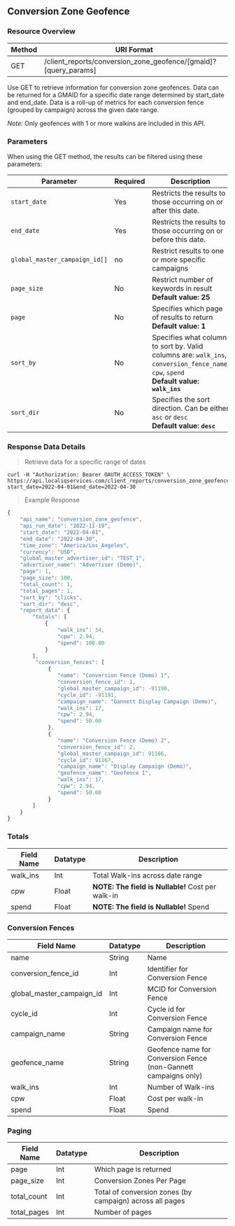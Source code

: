 ## Conversion Zone Geofence

### Resource Overview

| Method | URI Format |
|---|---|
| GET | /client_reports/conversion_zone_geofence/[gmaid]?[query_params] |

Use GET to retrieve information for conversion zone geofences. Data can be returned for a GMAID for a specific date range determined by start_date and end_date. Data is a roll-up of metrics for each conversion fence (grouped by campaign) across the given date range.

*Note*: Only geofences with 1 or more walkins are included in this API.

### Parameters

When using the GET method, the results can be filtered using these parameters:

| Parameter | Required | Description |
|---|---|---|
|`start_date`|Yes|Restricts the results to those occurring on or after this date.|
|`end_date`|Yes|Restricts the results to those occurring on or before this date.|
|`global_master_campaign_id[]`| no |Restrict results to one or more specific campaigns|
|`page_size`|No|Restrict number of keywords in result <br><b>Default value: 25</b> |
|`page`|No|Specifies which page of results to return <br><b>Default value: 1</b>|
|`sort_by`|No|Specifies what column to sort by.  Valid columns are: `walk_ins`, `conversion_fence_name`, `cpw`, `spend` <br><b>Default value: `walk_ins`</b>|
|`sort_dir`|No|Specifies the sort direction.  Can be either `asc` or `desc` <br><b>Default value: `desc`</b>|


### Response Data Details

> Retrieve data for a specific range of dates

```
curl -H "Authorization: Bearer OAUTH_ACCESS_TOKEN" \
https://api.localiqservices.com/client_reports/conversion_zone_geofence/TEST_1?start_date=2022-04-01&end_date=2022-04-30
```

> Example Response

```javascript
{
    "api_name": "conversion_zone_geofence",
    "api_run_date": "2022-11-19",
    "start_date": "2022-04-01",
    "end_date": "2022-04-30",
    "time_zone": "America/Los_Angeles",
    "currency": "USD",
    "global_master_advertiser_id": "TEST_1",
    "advertiser_name": "Advertiser (Demo)",
    "page": 1,
    "page_size": 100,
    "total_count": 1,
    "total_pages": 1,
    "sort_by": "clicks",
    "sort_dir": "desc",
    "report_data": {
        "totals": [
            {
                "walk_ins": 34,
                "cpw": 2.94,
                "spend": 100.00
            }
        ],
         "conversion_fences": [
             {
                "name": "Conversion Fence (Demo) 1",
                "conversion_fence_id": 1,
                "global_master_campaign_id": -91190,
                "cycle_id": -91191,
                "campaign_name": "Gannett Display Campaign (Demo)",
                "walk_ins": 17,
                "cpw": 2.94,
                "spend": 50.00
             },
             {
                "name": "Conversion Fence (Demo) 2",
                "conversion_fence_id": 2,
                "global_master_campaign_id": 91166,
                "cycle_id": 91167,
                "campaign_name": "Display Campaign (Demo)",
                "geofence_name": "Geofence 1",
                "walk_ins": 17,
                "cpw": 2.94,
                "spend": 50.00
             }
        ]
    }
}
```

### Totals

| Field Name | Datatype | Description |
|---|---|---|
|walk_ins | Int | Total Walk-ins across date range |
|cpw | Float | <b>NOTE: The field is Nullable!</b> Cost per walk-in |
|spend | Float | <b>NOTE: The field is Nullable!</b> Spend |

### Conversion Fences

| Field Name | Datatype | Description |
|---|---|---
|name | String | Name |
|conversion_fence_id | Int | Identifier for Conversion Fence |
|global_master_campaign_id | Int | MCID for Conversion Fence |
|cycle_id | Int | Cycle id for Conversion Fence |
|campaign_name | String | Campaign name for Conversion Fence |
|geofence_name | String | Geofence name for Conversion Fence (non-Gannett campaigns only)|
|walk_ins | Int | Number of Walk-ins |
|cpw | Float | Cost per walk-in |
|spend | Float | Spend |

### Paging
| Field Name | Datatype | Description |
|---|---|---|
|page | Int | Which page is returned |
|page_size | Int | Conversion Zones Per Page |
|total_count | Int | Total of conversion zones (by campaign) across all pages |
|total_pages | Int | Number of pages |
